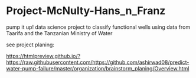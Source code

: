 # Project-McNulty-Hans_n_Franz
pump it up! data science project to classify functional wells using data from Taarifa and the Tanzanian Ministry of Water

see project planing:

https://htmlpreview.github.io/?https://raw.githubusercontent.com/https://github.com/ashirwad08/predict-water-pump-failure/master/organization/brainstorm_planing/Overview.html

